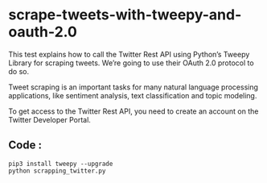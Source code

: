 # scrape-tweets-with-tweepy-and-oauth-2.0

This test explains how to call the Twitter Rest API using Python’s Tweepy Library for scraping tweets. We’re going to use their OAuth 2.0 protocol to do so.

Tweet scraping is an important tasks for many natural language processing applications, like sentiment analysis, text classification and topic modeling.

To get access to the Twitter Rest API, you need to create an account on the Twitter Developer Portal.


## Code : 
```
pip3 install tweepy --upgrade
python scrapping_twitter.py
```
